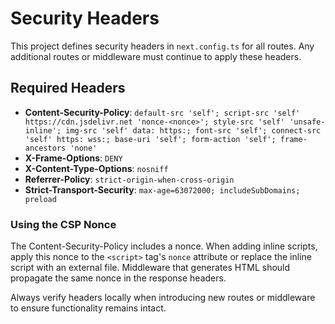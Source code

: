 # Security Headers

This project defines security headers in `next.config.ts` for all routes. Any additional routes or middleware must continue to apply these headers.

## Required Headers

- **Content-Security-Policy**: `default-src 'self'; script-src 'self' https://cdn.jsdelivr.net 'nonce-<nonce>'; style-src 'self' 'unsafe-inline'; img-src 'self' data: https:; font-src 'self'; connect-src 'self' https: wss:; base-uri 'self'; form-action 'self'; frame-ancestors 'none'`
- **X-Frame-Options**: `DENY`
- **X-Content-Type-Options**: `nosniff`
- **Referrer-Policy**: `strict-origin-when-cross-origin`
- **Strict-Transport-Security**: `max-age=63072000; includeSubDomains; preload`

### Using the CSP Nonce

The Content-Security-Policy includes a nonce. When adding inline scripts, apply this nonce to the `<script>` tag's `nonce` attribute or replace the inline script with an external file. Middleware that generates HTML should propagate the same nonce in the response headers.

Always verify headers locally when introducing new routes or middleware to ensure functionality remains intact.
